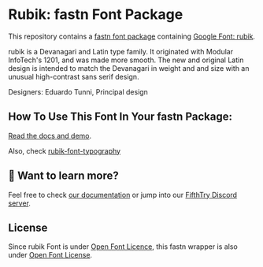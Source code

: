 # Rubik: fastn Font Package

This repository contains a [fastn font package](https://fpm.dev/featured/fonts/) containing [Google Font: 
rubik](https://fonts.google.com/specimen/rubik/about).

rubik is a Devanagari and Latin type family. It originated with Modular
InfoTech's 1201, and was made more smooth. The new and original Latin design is
intended to match the Devanagari in weight and and size with an unusual
high-contrast sans serif design.

Designers: Eduardo Tunni, Principal design

## How To Use This Font In Your fastn Package:

[Read the docs and demo](https://fastn-community.github.io/rubik-font/).

Also, check [rubik-font-typography](https://fastn-community.github.io/rubik-font-typography/)

## 👀 Want to learn more?

Feel free to check [our documentation](https://fpm.dev/) or jump into our [FifthTry Discord 
server](https://discord.gg/bucrdvptYd).

## License

Since rubik Font is under [Open Font Licence](https://fonts.google.com/specimen/rubik/about), this fastn wrapper is also
under [Open Font License](LICENSE).